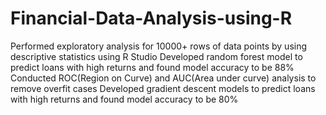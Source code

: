 # Financial-Data-Analysis-using-R
Performed exploratory analysis for 10000+ rows of data points by using descriptive statistics using R Studio
Developed random forest model to predict loans with high returns and found model accuracy to be 88%
Conducted ROC(Region on Curve) and AUC(Area under curve) analysis to remove overfit cases
Developed gradient descent models to predict loans with high returns and found model accuracy to be 80%

